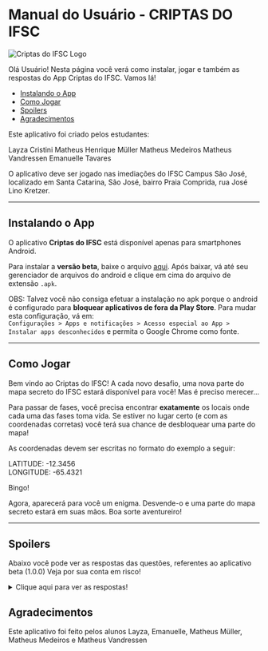 # Manual do Usuário - CRIPTAS DO IFSC

![Criptas do IFSC Logo](https://github.com/PJI29001/treasure-hunt/blob/master/img/logo-criptas.jpeg)

 Olá Usuário! Nesta página você verá como instalar, jogar e também as respostas do App Criptas do IFSC. Vamos lá!

- [Instalando o App](#instalando-o-app)
- [Como Jogar](#como-jogar)
- [Spoilers](#spoilers)
- [Agradecimentos](#agradecimentos)

Este aplicativo foi criado pelos estudantes:

Layza Cristini
Matheus Henrique Müller
Matheus Medeiros
Matheus Vandressen
Emanuelle Tavares

O aplicativo deve ser jogado nas imediações do IFSC Campus São José, localizado em Santa Catarina, São José, bairro Praia Comprida, rua José Lino Kretzer.

---

## Instalando o App

O aplicativo **Criptas do IFSC** está disponível apenas para smartphones Android.

Para instalar a **versão beta**, baixe o arquivo [aqui](https://github.com/PJI29001/treasure-hunt/blob/master/projeto-final-beta-teste.apk).
Após baixar, vá até seu gerenciador de arquivos do android e clique em cima do arquivo de extensão ``.apk``.

OBS: Talvez você não consiga efetuar a instalação no apk porque o android é configurado para **bloquear aplicativos de fora da Play Store**. Para mudar esta configuração, vá em:  
 ``Configurações > Apps e notificações > Acesso especial ao App > Instalar apps desconhecidos`` e permita o Google Chrome como fonte.

---

## Como Jogar

Bem vindo ao Criptas do IFSC! A cada novo desafio, uma nova parte do mapa secreto do IFSC estará disponível para você! Mas é preciso merecer...

Para passar de fases, você precisa encontrar **exatamente** os locais onde cada uma das fases toma vida. Se estiver no lugar certo (e com as coordenadas corretas) você terá sua chance de desbloquear uma parte do mapa!

As coordenadas devem ser escritas no formato do exemplo a seguir:

LATITUDE: -12.3456  
LONGITUDE: -65.4321

Bingo!

Agora, aparecerá para você um enigma. Desvende-o e uma parte do mapa secreto estará em suas mãos.
Boa sorte aventureiro!

---

## Spoilers
Abaixo você pode ver as respostas das questões, referentes ao aplicativo beta (1.0.0)
Veja por sua conta em risco!

<details>
<summary>Clique aqui para ver as respostas!</summary>
<br>

Cada fase corresponde a um dos pontos abaixo, que podem ser vistos no mapa a seguir:

![Mapa com Pontos](https://github.com/PJI29001/treasure-hunt/blob/master/img/mapa-ifsc-marcas.png)
**Fase 1**  
Chegando ao paraíso de tijolos á vista, antes mesmo de passar a guarita, cuidado para não tropeçar nas chepas! As árvores em volta já ouviram tanta fofoca que perderam as folhas... Muitos sentam aqui, enquanto a fumaça sobe.   
Latitude: -27.6083  
Longitude: -48.6331   
<br>
**Enigma 1**: ELETRICIDADE E INSTRUMENTAÇÃO
<br>
Encontre a resistência equivalente docircuito abaixo:
<br>
![Imagem Circuito](https://github.com/PJI29001/treasure-hunt/blob/master/img/circuito-enigma.jpeg)
<br>
R: 20Ω
<br>
**Fase 2**
Nem tudo no IFSC é exatas... algumas pessoas até gostam de fazer algum esporte! Mas nem sempre o lugar perfeito está aberto... que tal sentar na beirada e esperar?  
Latitude: 27.6083  
Longitude: -48.6328  
<br>
**Enigma 2**: GEOMETRIA ANALÍTICA
<br>
Qual é a equação reduzida da reta que contém os pontos A (2, -5) e B (-1, 1)?
<br>
R: y= -2x-1
<br>
**Fase 3**  
Todos os patrimônios do IFSC tem utilidade... mas a minha eu perdi a muito tempo. Um dia restará só hidróxido de ferro, que agora surge nas minhas entranhas. Pra sempre esquecido, sem poder sair do lugar por estar murcho, estou fadado a pertencer ao IFSC pra sempre.  
Latitude: -27.6089  
Longitude: -48.6333  
<br>
**Enigma 3**: CÁLCULO I
<br>
Quando a função polinomial não tem denominador x e tende a  ∞ ou -∞ , qual a técnica de resolução?
<br>
a) Substituição direta do valor de x
b) Colocar em evidência a maior potência de X
c) Neste caso o limite é sempre igual a zero
d) Devemos fatorar numerador e o denominador e simplificar a função
<br>
R: letra b
<br>
**Fase 4**  
Perigo! Não chegue perto de mim! Esse zumbido que você ouve não é o de abelhas... Mas não chegue perto, você pode acabar frito.  
Latitude: -27.6087  
Longitude: -48.6334  
<br>
**Enigma 4**: Física
<br>
A energia mecânica está associada ao movimento ou possibilidade de movimento.Estas podem aparecer de três formas, cite duas delas:
<br>
cinética e elástica
gravitacional e cinética  
gravitacional e elástica
elástica e cinética
elástica e gravitacional  
<br>
R: Gravitacional e cinética
<br>
**Fase 5**  
Poucos sabem que eu existo. Entre os estudantes, só os mais preocupados com a saúde já passaram por mim. Todas as terças e quintas vejo pessoas vestidas com um macacão branco... Elas deveriam me agradecer. Se não fosse por mim sujariam todo o macacão de suor.  
Latitude: -27.6084  
Longitude: -48.6336  
<br>
**Enigma 5**: PROJETO INTEGRADOR
<br>
Quem foi o inventor do telefone?
<br>
R: Alexander Graham Bell
<br>
**Fase 6**
Fui idealizado pelos alunos! Pego sol todo dia, mas só em um horário próximo do meio dia, porque tem prédio a minha volta :( Juntas formamos uma mini comunidade, somos várias espécies diferentes, mas precisamos todas de sol e água pra crescer. Assistimos ao movimento dos alunos todos os dias, saindo de suas salas no intervalo...  
Latitude: -27.6087  
Longitude: -48.6335  
<br>
**Enigma 6**: LÓGICA
<br>
A negação de “hoje é segunda-feira e amanhã não choverá” é?
<br>
a) hoje não é segunda-feira e amanhã não choverá
<br>
b) hoje não é segunda-feira ou amanhã choverá
<br>
c) hoje não é segunda-feira então amanhã choverá
<br>
d) hoje não é segunda-feira nem amanhã choverá
<br>
R:b
<br>
**Fase 7**  
<br>
Sou um lugar obscuro. Muitos passam anos pelo IFSC e nunca chegam a me visitar. Quando os servidores precisam de algo, eles precisam buscar aqui. Não é preciso subir nenhuma escada para me visitar, basta ir à esquerda. Pareço uma casinha, mas dentro só tem sujeira, coisas desonhecidas e talvez alguns aracnídeos.hoje não é segun Você pode ver meu interior por entre as grades.  
Latitude: -27.6082  
Longitude: -48.6335  
<br>
**Enigma 7**: DESENHO TÉCNICO
<br>
Um croqui além de mostrar a forma geométrica de algo sempre vai ser acompanhado de informações escritas através de letras e algarismos.Ao fazer um desenho no AutoCAD qual estilo de letra que satisfaz essa norma?
<br>
R:isocpeur ou isocteur
<br>
**Enigma Final**  
Após cada fase é dada uma das frases abaixo. Para passar no enigma final o usuário deve dizer o nome do local.
<br>
1 - você liberou uma parte do mapa mas o conhecimento fica nas alturas
<br>
2 - você liberou uma parte do mapa mas procure a escada para  vencer
<br>
3 - você liberou uma parte do mapa mas fique atento pois de tantos caminhos para chegar me perdi
<br>
4 - você liberou uma parte do mapa mas fique atento ainda não é hora de perder concentração
<br>
5 - você liberou uma parte do mapa mas para tentar entrar não esqueça de ir pela direita
<br>
6 - você liberou uma parte do mapa mas antes não esqueça de ficar em silêncio
<br>
7 - você liberou uma parte do mapa mas tome cuidado para não se perder entre as …
<br>
Com base nas dicas recebida nas telas de parabéns juntamente com as letras enigmas do mapa , redija abaixo qual é  esse o local do IFSC?
<br>
R:Biblioteca
<br>
</details>

## Agradecimentos

Este aplicativo foi feito pelos alunos Layza, Emanuelle, Matheus Müller, Matheus Medeiros e Matheus Vandressen

